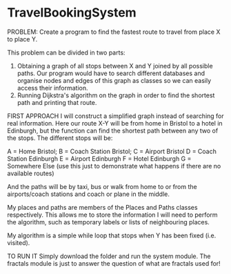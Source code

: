 # TravelBookingSystem

PROBLEM: Create a program to find the fastest route to travel from place X to place Y.

This problem can be divided in two parts: 
1) Obtaining a graph of all stops between X and Y joined by all possible paths. Our program would have to search different databases and organise nodes and edges of this graph as classes so we can easily access their information.
2) Running Dijkstra's algorithm on the graph in order to find the shortest path and printing that route.

FIRST APPROACH
I will construct a simplified graph instead of searching for real information. Here our route X-Y will be from home in Bristol to a hotel in Edinburgh, but the function can find the shortest path between any two of the stops. The different stops will be:

A = Home Bristol;
B = Coach Station Bristol;
C = Airport Bristol
D = Coach Station Edinburgh
E = Airport Edinburgh
F = Hotel Edinburgh
G = Somewhere Else (use this just to demonstrate what happens if there are no available routes)

And the paths will be by taxi, bus or walk from home to or from the airports/coach stations and coach or plane in the middle.

My places and paths are members of the Places and Paths classes respectively. This allows me to store the information I will need to perform the algorithm, such as temporary labels or lists of neighbouring places.

My algorithm is a simple while loop that stops when Y has been fixed (i.e. visited). 

TO RUN IT
Simply download the folder and run the system module. The fractals module is just to answer the question of what are fractals used for!

